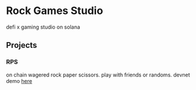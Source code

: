 # Rock Games Studio

defi x gaming studio on solana


## Projects

### RPS

on chain wagered rock paper scissors. play with friends or randoms. 
devnet demo [here](https://solgames-rps.pages.dev/)
